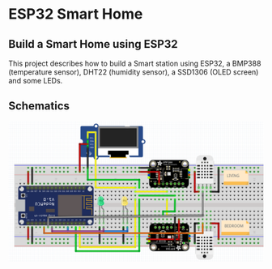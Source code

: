 # ESP32 Smart Home
## Build a Smart Home using ESP32 


This project describes how to build a Smart station using ESP32, a BMP388 (temperature sensor), DHT22 (humidity sensor), a SSD1306 (OLED screen) and some LEDs. 



## Schematics

![ESP32 Smart Home](https://github.com/julesmanigne/SmartHome/blob/master/img/Fritzing-Schematic.jpeg)